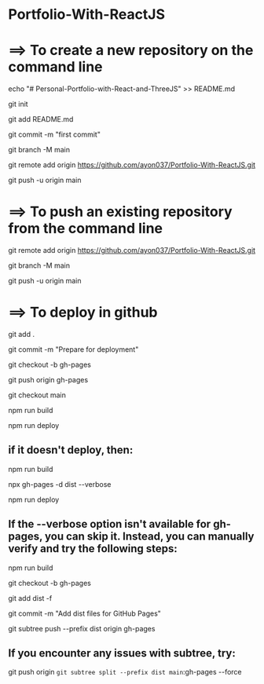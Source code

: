 # Portfolio-With-ReactJS

# ==> To create a new repository on the command line

echo "# Personal-Portfolio-with-React-and-ThreeJS" >> README.md

git init

git add README.md

git commit -m "first commit"

git branch -M main

git remote add origin https://github.com/ayon037/Portfolio-With-ReactJS.git

git push -u origin main

# ==> To push an existing repository from the command line

git remote add origin https://github.com/ayon037/Portfolio-With-ReactJS.git

git branch -M main

git push -u origin main

# ==> To deploy in github

git add .

git commit -m "Prepare for deployment"

git checkout -b gh-pages

git push origin gh-pages

git checkout main

npm run build

npm run deploy

## if it doesn't deploy, then:

npm run build

npx gh-pages -d dist --verbose

npm run deploy

## If the --verbose option isn't available for gh-pages, you can skip it. Instead, you can manually verify and try the following steps:

npm run build

git checkout -b gh-pages

git add dist -f

git commit -m "Add dist files for GitHub Pages"

git subtree push --prefix dist origin gh-pages

## If you encounter any issues with subtree, try:

git push origin `git subtree split --prefix dist main`:gh-pages --force



